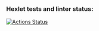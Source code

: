 ### Hexlet tests and linter status:
[![Actions Status](https://github.com/yAmsky1/python-project-lvl4/workflows/hexlet-check/badge.svg)](https://github.com/yAmsky1/python-project-lvl4/actions)